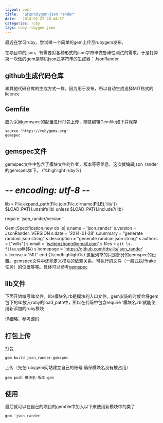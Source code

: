 ```yaml
---
layout: post
title:  "试做rubygem-json rander"
date:   2014-02-22 20:44:57
categories: ruby
tags: ruby rubygem json
---
```

最近在学习ruby。尝试做一个简单的gem上传至rubygem发布。

在项目中的json，有需要对各种形式的json字符串做鲁棒性测试的需求。于是打算第一次做的gem是随机json式字符串的生成器：JsonRander

## github生成代码仓库

和其他代码仓库的生成方式一样，因为用于发布，所以自动生成选择MIT格式的licence

## Gemfile

应为采用gemspec的配置进行打包上传，随意编辑Gemfile如下并保存

    source 'https://rubygems.org'
    gemspec

## gemspec文件

gemspec文件中包含了模块文件的作者，版本等等信息。这次就编辑json_rander的gemspec如下。
{%highlight ruby%}
# -*- encoding: utf-8 -*-
lib = File.expand_path(File.join(File.dirname(__FILE__),'lib/'))
$LOAD_PATH.unshift(lib) unless $LOAD_PATH.include?(lib)

require 'json_rander/version'

Gem::Specification.new do |s|
  s.name        = 'json_rander'
  s.version     = JsonRander::VERSION
  s.date        = '2014-01-28'
  s.summary     = "generate random json string"
  s.description = "generate random json string"
  s.authors     = ["wills"]
  s.email       = 'weirenzhong@gmail.com'
  s.files       = `git ls-files`.split($/)
  s.homepage    = 'https://github.com/fdwills/json_rander'
  s.license     = 'MIT'
end
{%endhighlight%}
这里列举的只是部分的gemspec的设置。gemspec文件中还能定义模块的依赖关系，可执行的文件（一般式执行rake任务）的位置等等。具体可以参考[gemspec][gemspec]

## lib文件

下面开始编写lib文件，lib/模块名.rb是模块的入口文件。gem安装的时候会将gem包下的lib放入ruby的load_path中，所以在代码中包含require '模块名.rb'就能使用新添加的ruby模块

详细略，参考[源码][json-rander-github]

## 打包上传
打包

    gem build json_rander.gemspec

上传（先在rubygem网站建立自己的账号,确保模块名没有被占用）

    gem push 模块名-版本.gem

## 使用
最后就可以在自己的项目的gemfile中加入以下来使用新模块中的类了

    gem 'json_rander'


[json-rander-github]: https://github.com/fdwills/json_rander
[json-rander]: http://rubygems.org/gems/json_rander
[gemspec]: http://docs.ruby-lang.org/ja/1.9.3/class/Gem=3a=3aSpecification.html
